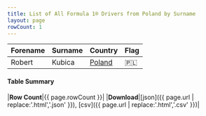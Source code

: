 ```yaml
---
title: List of All Formula 1® Drivers from Poland by Surname
layout: page
rowCount: 1
---
```


| Forename | Surname | Country | Flag |
|--|--|--|--|
| Robert | Kubica | [Poland](/f1/countries/poland) | 🇵🇱 |

#### Table Summary

|**Row Count**|{{ page.rowCount }}|
|**Download**|[json]({{ page.url | replace:'.html','.json' }}), [csv]({{ page.url | replace:'.html','.csv' }})|
